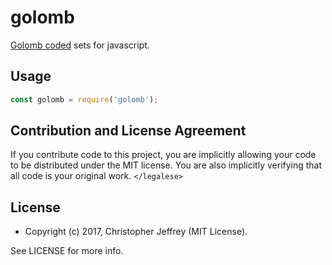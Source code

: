 # golomb

[Golomb coded][gc] sets for javascript.

## Usage

``` js
const golomb = require('golomb');
```

## Contribution and License Agreement

If you contribute code to this project, you are implicitly allowing your code
to be distributed under the MIT license. You are also implicitly verifying that
all code is your original work. `</legalese>`

## License

- Copyright (c) 2017, Christopher Jeffrey (MIT License).

See LICENSE for more info.

[gc]: https://en.wikipedia.org/wiki/Golomb_coding
